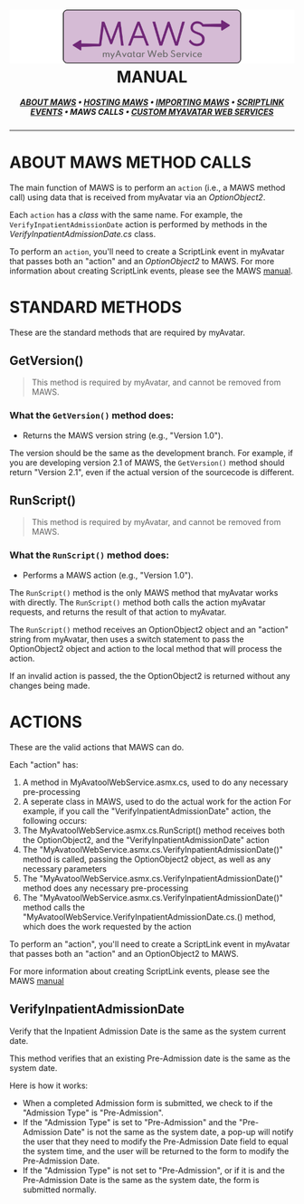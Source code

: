 ﻿<!--
  Software manual template (b210104)
  https://github.com/APrettyCoolProgram/my-development-environment/tree/master/templates/documentation
-->

<h1 align="center">

  <img src="../../resources/asset/img/logo/maws-logo-800x150.png" alt="myAvatar Web Service logo" width="800">
  <br>
  MANUAL
  <br>

</h1>

<h5 align="center">

  [ABOUT MAWS](manual.md)&nbsp;&bull;&nbsp;[HOSTING MAWS](manual-hosting-maws.md)&nbsp;&bull;&nbsp;[IMPORTING MAWS](manual-importing-maws.md)&nbsp;&bull;&nbsp;[SCRIPTLINK EVENTS](manual-scriptlink-events.md)&nbsp;&bull;&nbsp;MAWS CALLS&nbsp;&bull;&nbsp;[CUSTOM MYAVATAR WEB SERVICES](manual-custom-myavatar-web-services.md)

</h5>

***

# ABOUT MAWS METHOD CALLS
The main function of MAWS is to perform an `action` (i.e., a MAWS method call) using data that is received from myAvatar via an *OptionObject2*.
 
Each `action` has a *class* with the same name. For example, the `VerifyInpatientAdmissionDate` action is performed by methods in the *VerifyInpatientAdmissionDate.cs* class.

To perform an `action`, you'll need to create a ScriptLink event in myAvatar that passes both an "action" and an *OptionObject2* to MAWS. For more information about creating ScriptLink events, please see the MAWS [manual](manual-scriptlink-events).

# STANDARD METHODS
These are the standard methods that are required by myAvatar.

## GetVersion()
> This method is required by myAvatar, and cannot be removed from MAWS.

### What the `GetVersion()` method does:
* Returns the MAWS version string (e.g., "Version 1.0").

The version should be the same as the development branch. For example, if you are developing version 2.1 of MAWS, the `GetVersion()` method should return "Version 2.1", even if the actual version of the sourcecode is different.

## RunScript()
> This method is required by myAvatar, and cannot be removed from MAWS.

### What the `RunScript()` method does:
* Performs a MAWS action (e.g., "Version 1.0").

The `RunScript()` method is the only MAWS method that myAvatar works with directly. The `RunScript()` method both calls the action myAvatar requests, and returns the result of that action to myAvatar.

The `RunScript()` method receives an OptionObject2 object and an "action" string from myAvatar, then uses a switch statement to pass the OptionObject2 object and action to the local method that will process the action.

If an invalid action is passed, the the OptionObject2 is returned without any changes being made.

# ACTIONS
These are the valid actions that MAWS can do.

Each "action" has:
1. A method in MyAvatoolWebService.asmx.cs, used to do any necessary pre-processing
2. A seperate class in MAWS, used to do the actual work for the action For example, if you call the "VerifyInpatientAdmissionDate" action, the following occurs:
3. The MyAvatoolWebService.asmx.cs.RunScript() method receives both the OptionObject2, and the "VerifyInpatientAdmissionDate" action
4. The "MyAvatoolWebService.asmx.cs.VerifyInpatientAdmissionDate()" method is called, passing the OptionObject2 object, as well as any necessary parameters
5. The "MyAvatoolWebService.asmx.cs.VerifyInpatientAdmissionDate()" method does any necessary pre-processing
6. The "MyAvatoolWebService.asmx.cs.VerifyInpatientAdmissionDate()" method calls the "MyAvatoolWebService.VerifyInpatientAdmissionDate.cs.<method-name>() method, which does the work requested by the action

To perform an "action", you'll need to create a ScriptLink event in myAvatar that passes both an "action" and an OptionObject2 to MAWS.

For more information about creating ScriptLink events, please see the MAWS [manual](
https://github.com/spectrum-health-systems/myavatool-web-service/blob/main/doc/man/manual-scriptlink-events.md)

## VerifyInpatientAdmissionDate
Verify that the Inpatient Admission Date is the same as the system current date.

This method verifies that an existing Pre-Admission date is the same as the system date.

Here is how it works:
* When a completed Admission form is submitted, we check to if the "Admission Type" is "Pre-Admission".
* If the "Admission Type" is set to  "Pre-Admission" and the "Pre-Admission Date" is not the same as the system date, a pop-up will notify the user that they need to modify the Pre-Admission Date field  to equal the system time, and the user will be returned to the form to modify the Pre-Admission Date.
* If the "Admission Type" is not set to "Pre-Admission", or if it is and the Pre-Admission Date is the same as the system date, the form is submitted normally.
